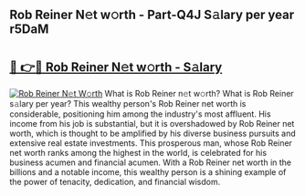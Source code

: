 ## Rob Reiner N𝚎t w𝚘rth - Part-Q4J S𝚊lary per year r5DaM

# <h2><a href="http://gc28db.nevu.top/?p=Rob+Reiner">🔗 👉🔴 Rob Reiner N𝚎t w𝚘rth - S𝚊lary</a></h2>

[![Rob Reiner N𝚎t W𝚘rth](https://i.imgur.com/Oavwk0R.jpeg)](http://gc28db.nevu.top/?p=Rob+Reiner)
What is Rob Reiner n𝚎t w𝚘rth? What is Rob Reiner s𝚊lary per year?
This wealthy person's Rob Reiner net worth is considerable, positioning him among the industry's most affluent. His income from his job is substantial, but it is overshadowed by Rob Reiner net worth, which is thought to be amplified by his diverse business pursuits and extensive real estate investments. This prosperous man, whose Rob Reiner net worth ranks among the highest in the world, is celebrated for his business acumen and financial acumen. With a Rob Reiner net worth in the billions and a notable income, this wealthy person is a shining example of the power of tenacity, dedication, and financial wisdom.
